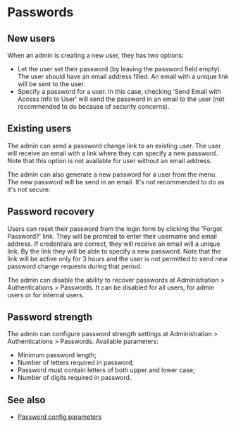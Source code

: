 # Passwords

## New users

When an admin is creating a new user, they has two options:

* Let the user set their password (by leaving the password field empty). The user should have an email address filled. An email with a unique link will be sent to the user.
* Specify a password for a user. In this case, checking 'Send Email with Access Info to User' will send the password in an email to the user (not recommended to do because of security concerns).

## Existing users

The admin can send a password change link to an existing user. The user will receive an email with a link where they can specify a new password. Note that this option is not available for user without an email address.

The admin can also generate a new password for a user from the menu. The new password will be send in an email. It's not recommended to do as it's not secure.

## Password recovery

Users can reset their password from the login form by clicking the 'Forgot Password?' link. They will be promted to enter their username and email address. If credentials are correct, they will receive an email will a unique link. By the link they will be able to specify a new password. Note that the link will be active only for 3 hours and the user is not permitted to send new password change requests during that period.

The admin can disable the ability to recover passwords at Administration > Authentications > Passwords. It can be disabled for all users, for admin users or for internal users.

## Password strength

The admin can configure password strength settings at Administration > Authentications > Passwords. Available parameters:

* Minimum password length;
* Number of letters required in password;
* Password must contain letters of both upper and lower case;
* Number of digits required in password.

## See also

* [Password config parameters](config-params.md#passwords)
